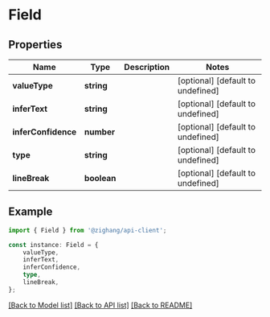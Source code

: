 # Field


## Properties

Name | Type | Description | Notes
------------ | ------------- | ------------- | -------------
**valueType** | **string** |  | [optional] [default to undefined]
**inferText** | **string** |  | [optional] [default to undefined]
**inferConfidence** | **number** |  | [optional] [default to undefined]
**type** | **string** |  | [optional] [default to undefined]
**lineBreak** | **boolean** |  | [optional] [default to undefined]

## Example

```typescript
import { Field } from '@zighang/api-client';

const instance: Field = {
    valueType,
    inferText,
    inferConfidence,
    type,
    lineBreak,
};
```

[[Back to Model list]](../README.md#documentation-for-models) [[Back to API list]](../README.md#documentation-for-api-endpoints) [[Back to README]](../README.md)
